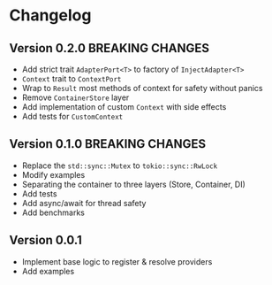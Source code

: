 # Changelog

## Version 0.2.0 BREAKING CHANGES
* Add strict trait `AdapterPort<T>` to factory of `InjectAdapter<T>`
* `Context` trait to `ContextPort`
* Wrap to `Result` most methods of context for safety without panics
* Remove `ContainerStore` layer
* Add implementation of custom `Context` with side effects
* Add tests for `CustomContext`

## Version 0.1.0 BREAKING CHANGES
* Replace the `std::sync::Mutex` to `tokio::sync::RwLock`
* Modify examples
* Separating the container to three layers (Store, Container, DI)
* Add tests
* Add async/await for thread safety
* Add benchmarks

## Version 0.0.1
* Implement base logic to register & resolve providers
* Add examples
